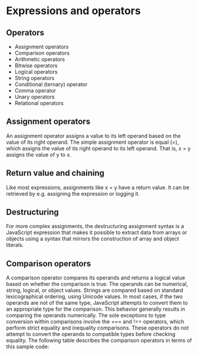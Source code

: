 # Expressions and operators
## Operators
+ Assignment operators
+ Comparison operators
+ Arithmetic operators
+ Bitwise operators
+ Logical operators
+ String operators
+ Conditional (ternary) operator
+ Comma operator
+ Unary operators
+ Relational operators
 
## Assignment operators
An assignment operator assigns a value to its left operand based on the value of its right operand. The simple assignment operator is equal (=), which assigns the value of its right operand to its left operand. That is, x = y assigns the value of y to x.

## Return value and chaining
Like most expressions, assignments like x = y have a return value. It can be retrieved by e.g. assigning the expression or logging it.

## Destructuring
For more complex assignments, the destructuring assignment syntax is a JavaScript expression that makes it possible to extract data from arrays or objects using a syntax that mirrors the construction of array and object literals.

## Comparison operators
A comparison operator compares its operands and returns a logical value based on whether the comparison is true. The operands can be numerical, string, logical, or object values. Strings are compared based on standard lexicographical ordering, using Unicode values. In most cases, if the two operands are not of the same type, JavaScript attempts to convert them to an appropriate type for the comparison. This behavior generally results in comparing the operands numerically. The sole exceptions to type conversion within comparisons involve the === and !== operators, which perform strict equality and inequality comparisons. These operators do not attempt to convert the operands to compatible types before checking equality. The following table describes the comparison operators in terms of this sample code: